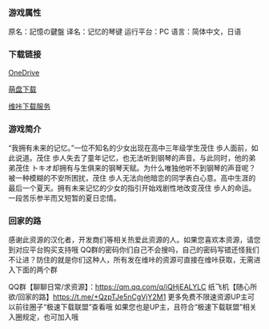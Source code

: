 ### 游戏属性
原名：記憶の鍵盤
译名：记忆的琴键
运行平台：PC
语言：简体中文，日语
### 下载链接
[OneDrive](https://wgtp6-my.sharepoint.com/:u:/g/personal/lingvt_wgtp6_onmicrosoft_com/EW6ZPb5pUAlNsw3494IkXlgBQtSJp2CXqFpfhDHceLQddg?e=ZlBTmM)

[萌盘下载](https://pan.moe/s/40bjun)

[维咔下载服务](https://vikingfile.com/f/13y9UZ2jwI)

### 游戏简介
“我拥有未来的记忆。”一位不知名的少女出现在高中三年级学生茂住 歩人面前，如此说道。茂住 歩人失去了童年记忆，也无法听到钢琴的声音。与此同时，他的弟弟茂住 トキオ却拥有与生俱来的钢琴天赋。为什么唯独他听不到钢琴的声音呢？被一种模糊的不安所困扰，茂住 歩人无法向他暗恋的同学表白心意。高中生涯的最后一个夏天。拥有未来记忆的少女的指引开始戏剧性地改变茂住 歩人的命运。一段苦乐参半而又短暂的夏日恋情。

### 回家的路
感谢此资源的汉化者，开发商们等相关热爱此资源的人。如果您喜欢本资源，请您到对应平台购买支持哦
QQ群的密码你们自己不会搜吗，自己的密码写错还怪我们不让进？防住的就是你们这种人，所有发在维咔的资源可直接在维咔获取，无需进入下面的两个群

QQ群【聊聊日常/求资源】：https://qm.qq.com/q/iQHjEALYLC
纸飞机【随心所欲/回家的路】https://t.me/+QzpTJe5nCgVjY2M1
更多免费不限速资源UP主可以前往圈子“极速下载联盟”查看哦
如果您也是UP主，且符合“极速下载联盟”相关入圈规定，也可加入哦